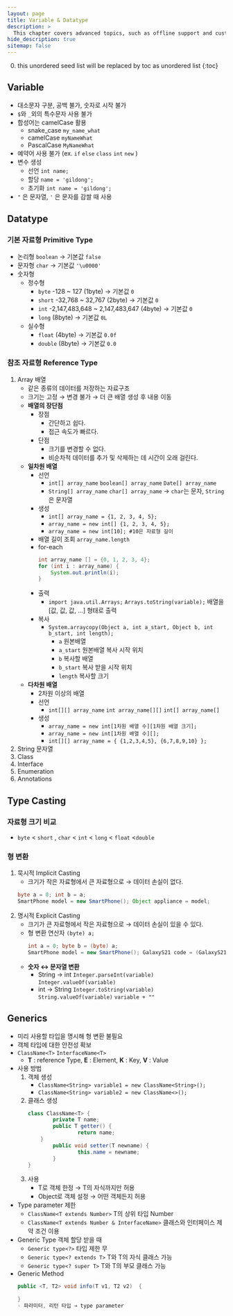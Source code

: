 ```yaml
---
layout: page
title: Variable & Datatype
description: >
  This chapter covers advanced topics, such as offline support and custom JS builds. Codings skills are recommended.
hide_description: true
sitemap: false
---
```

0. this unordered seed list will be replaced by toc as unordered list
{:toc}

## Variable
- 대소문자 구분, 공백 불가, 숫자로 시작 불가
- `$`와 `_`외의 특수문자 사용 불가
- 합성어는 camelCase 활용
    - snake_case `my_name_what`
    - camelCase `myNameWhat`
    - PascalCase `MyNameWhat`
- 예약어 사용 불가 (ex. `if` `else` `class` `int` `new` )
- 변수 생성
    - 선언 `int name;`
    - 할당 `name = 'gildong';`
    - 초기화 `int name = 'gildong';`
- `"` 은 문자열, `'` 은 문자를 감쌀 때 사용

## Datatype
### 기본 자료형 Primitive Type
- 논리형 `boolean` → 기본값 `false`
- 문자형 `char` → 기본값 `'\u0000'`
- 숫자형
    - 정수형
        - `byte` -128 ~ 127 (1byte) → 기본값 `0`
        - `short` -32,768 ~ 32,767 (2byte) → 기본값 `0`
        - `int` -2,147,483,648 ~ 2,147,483,647 (4byte) → 기본값 `0`
        - `long` (8byte) → 기본값 `0L`
    - 실수형
        - `float` (4byte) → 기본값 `0.0f`
        - `double` (8byte) → 기본값 `0.0`

### 참조 자료형 Reference Type
1. Array 배열
    - 같은 종류의 데이터를 저장하는 자료구조
    - 크기는 고정 → 변경 불가 → 더 큰 배열 생성 후 내용 이동
    - **배열의 장단점**
        - 장점
            - 간단하고 쉽다.
            - 접근 속도가 빠르다.
        - 단점
            - 크기를 변경할 수 없다.
            - 비순차적 데이터를 추가 및 삭제하는 데 시간이 오래 걸린다.
    - **일차원 배열**
        - 선언
            - `int[] array_name` `boolean[] array_name` `Date[] array_name`
            - `String[] array_name` `char[] array_name` → `char`는 문자, `String`은  문자열
        - 생성
            - `int[] array_name = {1, 2, 3, 4, 5};`
            - `array_name = new int[] {1, 2, 3, 4, 5};`
            - `array_name = new int[10]; #10은 자료형 길이`
        - 배열 길이 조회 `array_name.length`
        - for-each
            ```java
            int array_name [] = {0, 1, 2, 3, 4};
            for (int i : array_name) {
                System.out.println(i);
            }
            ```
        - 출력
            - `import java.util.Arrays;` `Arrays.toString(variable);` 배열을 [값, 값, 값, …] 형태로 출력
        - 복사
            - `System.arraycopy(Object a, int a_start, Object b, int b_start, int length);`
                - `a` 원본배열
                - `a_start` 원본배열 복사 시작 위치
                - `b` 복사할 배열
                - `b_start` 복사 받을 시작 위치
                - `length` 복사할 크기
    - **다차원 배열**
        - 2차원 이상의 배열
        - 선언
            - `int[][] array_name` `int array_name[][]` `int[] array_name[]`
        - 생성
            - `array_name = new int[1차원 배열 수][1차원 배열 크기];`
            - `array_name = new int[1차원 배열 수][];`
            - `int[][] array_name = { {1,2,3,4,5}, {6,7,8,9,10} };`
2. String 문자열
3. Class
4. Interface
5. Enumeration
6. Annotations

## Type Casting
### 자료형 크기 비교
- `byte` < `short` , `char` < `int`  < `long` < `float` <`double`

### 형 변환
1. 묵시적 Implicit Casting
    - 크기가 작은 자료형에서 큰 자료형으로 → 데이터 손실이 없다.
    ```java
    byte a = 0; int b = a;
    SmartPhone model = new SmartPhone(); Object appliance = model;
    ```
2. 명시적 Explicit Casting
    - 크기가 큰 자료형에서 작은 자료형으로 → 데이터 손실이 있을 수 있다.
    - 형 변환 연산자 `(byte) a;`
      ```java
      int a = 0; byte b = (byte) a;
      SmartPhone model = new SmartPhone(); GalaxyS21 code = (GalaxyS21) model;
      ```
    - **숫자 ↔ 문자열 변환**
        - String → int `Integer.parseInt(variable)` `Integer.valueOf(variable)`
        - int → String `Integer.toString(variable)` `String.valueOf(variable)` `variable + ""`

## Generics
- 미리 사용할 타입을 명시해 형 변환 불필요
- 객체 타입에 대한 안전성 확보
- `ClassName<T>` `InterfaceName<T>`
    - **T** : reference Type, **E** : Element, **K** : Key, **V** : Value
- 사용 방법
    1. 객체 생성
        - `ClassName<String> variable1 = new ClassName<String>();`
        - `ClassName<String> variable2 = new ClassName<>();`
    2. 클래스 생성
        ```java
        class ClassName<T> {
        		private T name;
        		public T getter() {
        				return name;
            }
        		public void setter(T newname) {
        				this.name = newname;
        		}
        }
        ```
    3. 사용
        - T로 객체 한정 → T의 자식까지만 허용
        - Object로 객체 설정 → 어떤 객체든지 허용
- Type parameter 제한
    - `ClassName<T extends Number>` T의 상위 타입 Number
    - `ClassName<T extends Number & InterfaceName>` 클래스와 인터페이스 제약 조건 이용
- Generic Type 객체 할당 받을 때
    - `Generic type<?>` 타입 제한 무
    - `Generic type<? extends T>` T와 T의 자식 클래스 가능
    - `Generic type<? super T>` T와 T의 부모 클래스 가능
- Generic Method
    ```java
    public <T, T2> void info(T v1, T2 v2)  {
    		
    }
    - 파라미터, 리턴 타입 → type parameter
